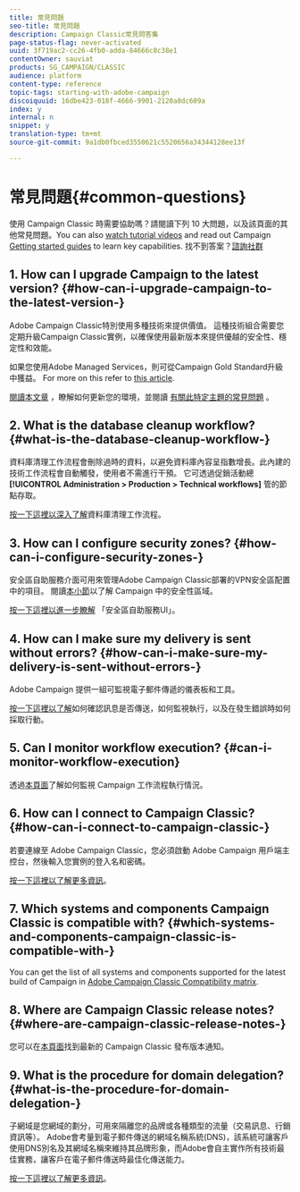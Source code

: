 ```yaml
---
title: 常見問題
seo-title: 常見問題
description: Campaign Classic常見問答集
page-status-flag: never-activated
uuid: 3f719ac2-cc26-4fb0-adda-84666c8c38e1
contentOwner: sauviat
products: SG_CAMPAIGN/CLASSIC
audience: platform
content-type: reference
topic-tags: starting-with-adobe-campaign
discoiquuid: 16dbe423-018f-4666-9901-2120a8dc609a
index: y
internal: n
snippet: y
translation-type: tm+mt
source-git-commit: 9a1db0fbced3550621c5520656a34344128ee13f

---
```



# 常見問題{#common-questions}

使用 Campaign Classic 時需要協助嗎？請閱讀下列 10 大問題，以及該頁面的其他常見問題。You can also [watch tutorial videos](https://docs.adobe.com/content/help/en/campaign-learn/campaign-classic-tutorials/overview.html) and read out Campaign [Getting started guides](../../platform/using/tutorials.md#step-by-step-guides) to learn key capabilities. 找不到答案？[諮詢社群](https://forums.adobe.com/community/experience-cloud/marketing-cloud/campaign)

## 1. How can I upgrade Campaign to the latest version? {#how-can-i-upgrade-campaign-to-the-latest-version-}

Adobe Campaign Classic特別使用多種技術來提供價值。 這種技術組合需要您定期升級Campaign Classic實例，以確保使用最新版本來提供優越的安全性、穩定性和效能。

如果您使用Adobe Managed Services，則可從Campaign Gold Standard升級中獲益。 For more on this refer to [this article](https://helpx.adobe.com/campaign/kb/gold-standard.html).

[閱讀本文章](https://helpx.adobe.com/campaign/kb/acc-build-upgrade.html) ，瞭解如何更新您的環境，並閱讀 [有關此特定主題的常見問題](https://helpx.adobe.com/campaign/kb/build-upgrade-faq.html) 。

## 2. What is the database cleanup workflow? {#what-is-the-database-cleanup-workflow-}

資料庫清理工作流程會刪除過時的資料，以避免資料庫內容呈指數增長。此內建的技術工作流程會自動觸發，使用者不需進行干預。 它可透過促銷活動總 **[!UICONTROL Administration > Production > Technical workflows]** 管的節點存取。

[按一下這裡以深入了解](../../production/using/database-cleanup-workflow.md)資料庫清理工作流程。

## 3. How can I configure security zones? {#how-can-i-configure-security-zones-}

安全區自助服務介面可用來管理Adobe Campaign Classic部署的VPN安全區配置中的項目。 閱讀[本小節](../../installation/using/configuring-campaign-server.md#defining-security-zones)以了解 Campaign 中的安全性區域。

[按一下這裡以進一步瞭解](https://helpx.adobe.com/campaign/kb/configuring-security-zones-self-service.html) 「安全區自助服務UI」。

## 4. How can I make sure my delivery is sent without errors? {#how-can-i-make-sure-my-delivery-is-sent-without-errors-}

Adobe Campaign 提供一組可監視電子郵件傳遞的儀表板和工具。

[按一下這裡以了解](../../delivery/using/monitoring-a-delivery.md)如何確認訊息是否傳送，如何監視執行，以及在發生錯誤時如何採取行動。

## 5. Can I monitor workflow execution? {#can-i-monitor-workflow-execution}

透過[本頁面](../../workflow/using/executing-a-workflow.md)了解如何監視 Campaign 工作流程執行情況。

## 6. How can I connect to Campaign Classic? {#how-can-i-connect-to-campaign-classic-}

若要連線至 Adobe Campaign Classic，您必須啟動 Adobe Campaign 用戶端主控台，然後輸入您實例的登入名和密碼。

[按一下這裡以了解更多資訊](../../platform/using/launching-adobe-campaign.md)。

## 7. Which systems and components Campaign Classic is compatible with? {#which-systems-and-components-campaign-classic-is-compatible-with-}

You can get the list of all systems and components supported for the latest build of Campaign in [Adobe Campaign Classic Compatibility matrix](https://helpx.adobe.com/campaign/kb/compatibility-matrix.html).

## 8. Where are Campaign Classic release notes? {#where-are-campaign-classic-release-notes-}

您可以在[本頁面](https://docs.adobe.com/content/help/en/campaign-classic/using/release-notes/latest-release.html)找到最新的 Campaign Classic 發布版本通知。

## 9. What is the procedure for domain delegation? {#what-is-the-procedure-for-domain-delegation-}

子網域是您網域的劃分，可用來隔離您的品牌或各種類型的流量（交易訊息、行銷資訊等）。
Adobe會考量到電子郵件傳送的網域名稱系統(DNS)，該系統可讓客戶使用DNS別名及其網域名稱來維持其品牌形象，而Adobe會自主實作所有技術最佳實務，讓客戶在電子郵件傳送時最佳化傳送能力。

[按一下這裡以了解更多資訊](https://helpx.adobe.com/campaign/kb/domain-name-delegation.html)。

